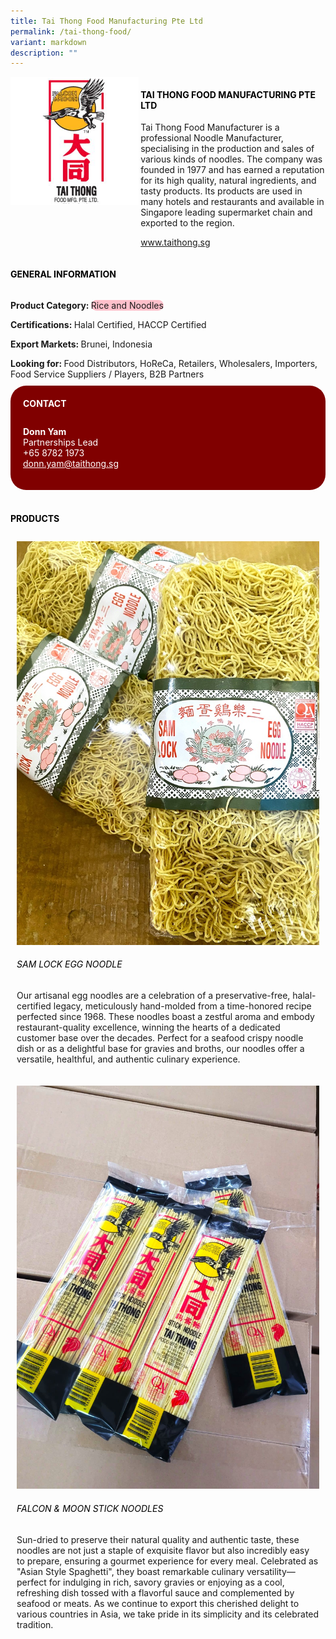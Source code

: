 ```yaml
---
title: Tai Thong Food Manufacturing Pte Ltd
permalink: /tai-thong-food/
variant: markdown
description: ""
---
```

<div class="flex-paragraph">
	<div style="display: flex; flex-wrap: wrap;" class="flex-container">
		<div style="flex: 1 1 40%; display: block;" class="card sgds">
			<img src="/images/tai_thong_food_logo.png">
		</div>
		<div style="flex: 1 1 58%; display: block; margin-left: 3px" class="card-sgds">
			<h4 style="text-transform: uppercase; color: black;"><b>Tai Thong Food Manufacturing Pte Ltd</b></h4>
			<p>Tai Thong Food Manufacturer is a professional Noodle Manufacturer, specialising in the production and sales of various kinds of noodles. The company was founded in 1977 and has earned a reputation for its high quality, natural ingredients, and tasty products. Its products are used in many hotels and restaurants and available in Singapore leading supermarket chain and exported to the region.</p>
			<p><a target="_blank" href="https://www.taithong.sg">www.taithong.sg</a></p>
		</div>
	</div>
</div>

<h4 style="text-transform: uppercase; color: black;">
	<b>General Information</b>
</h4>
<div style="display: flex; flex-wrap: wrap;" class="flex-container">
	<div style="flex: 1 1 65%; display: block; align-self: stretch" class="card sgds">
		<div class="flex-paragraph">
			<p>
				<b>Product Category: </b>
				<span style="background-color: pink; border-radius: 10px;">Rice and Noodles</span>
			</p>
			<p>
				<b>Certifications: </b>Halal Certified, HACCP Certified
			</p>
			<p>
				<b>Export Markets: </b>Brunei, Indonesia
			</p>
			<p style="margin-bottom: 10px;">
				<b>Looking for: </b>Food Distributors, HoReCa, Retailers, Wholesalers, Importers, Food Service Suppliers / Players, B2B Partners
			</p>
		</div>
	</div>
	<div style="flex: 1 1 35%; padding: 10px; display: block; background-color: maroon; border-radius: 25px; align-self: center;" class="card sgds">
		<h4 style="color: white; margin-top: 10px; margin-left: 10px;">CONTACT</h4>
		<div class="flex-paragraph">
			<p style="padding: 10px; color: white;">
				<b>Donn Yam</b>
				<br>Partnerships Lead<br>+65 8782 1973<br>
				<a style="color: white;" href="mailto:donn.yam@taithong.sg">donn.yam@taithong.sg</a>
			</p>
		</div>
	</div>
</div>
<br>
<h4 style="text-transform: uppercase; color: black;">
	<b>Products</b>
</h4>
<div style="display: flex; flex-wrap: wrap;">
	<div style="flex: 1 1 47%; margin: 10px; display: block;" class="card sgds">
		<div style="display: block;" class="flex-image">
			<img src="/images/tai_thong_food_product_01.jpg">
		</div>
		<div class="flex-paragraph">
			<h6 style="text-transform: uppercase; color: black;">Sam Lock Egg Noodle</h6>
			<p>Our artisanal egg noodles are a celebration of a preservative-free, halal-certified legacy, meticulously hand-molded from a time-honored recipe perfected since 1968. These noodles boast a zestful aroma and embody restaurant-quality excellence, winning the hearts of a dedicated customer base over the decades. Perfect for a seafood crispy noodle dish or as a delightful base for gravies and broths, our noodles offer a versatile, healthful, and authentic culinary experience.</p>
		</div>
	</div>
	<div style="flex: 1 1 47%; margin: 10px; display: block;" class="card sgds">
		<div style="display: block;" class="flex-image">
			<img src="/images/tai_thong_food_product_02.jpg">
		</div>
		<div class="flex-paragraph">
			<h6 style="text-transform: uppercase; color: black;">Falcon &amp; Moon Stick Noodles</h6>
			<p>Sun-dried to preserve their natural quality and authentic taste, these noodles are not just a staple of exquisite flavor but also incredibly easy to prepare, ensuring a gourmet experience for every meal. Celebrated as "Asian Style Spaghetti", they boast remarkable culinary versatility—perfect for indulging in rich, savory gravies or enjoying as a cool, refreshing dish tossed with a flavorful sauce and complemented by seafood or meats. As we continue to export this cherished delight to various countries in Asia, we take pride in its simplicity and its celebrated tradition.</p>
		</div>
	</div>
</div>
